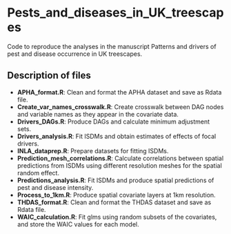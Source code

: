 # Pests_and_diseases_in_UK_treescapes
Code to reproduce the analyses in the manuscript Patterns and drivers of pest and disease occurrence in UK treescapes.

## Description of files
- **APHA_format.R**: Clean and format the APHA dataset and save as Rdata file.
- **Create_var_names_crosswalk.R**: Create crosswalk between DAG nodes and variable names as they appear in the covariate data.
- **Drivers_DAGs.R**: Produce DAGs and calculate minimum adjustment sets. 
- **Drivers_analysis.R**: Fit ISDMs and obtain estimates of effects of focal drivers. 
- **INLA_dataprep.R**: Prepare datasets for fitting ISDMs.
- **Prediction_mesh_correlations.R**: Calculate correlations between spatial predictions from ISDMs using different resolution meshes for the spatial random effect.
- **Predictions_analysis.R**: Fit ISDMs and produce spatial predictions of pest and disease intensity.
- **Process_to_1km.R**: Produce spatial covariate layers at 1km resolution.
- **THDAS_format.R**: Clean and format the THDAS dataset and save as Rdata file.
- **WAIC_calculation.R**: Fit glms using random subsets of the covariates, and store the WAIC values for each model. 
